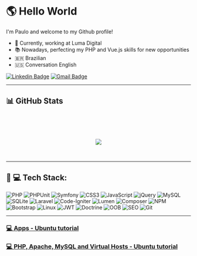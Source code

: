 <h1> 🌎 Hello World</h1>

<p>
    I'm Paulo and welcome to my Github profile!
</p>

<ul>
    <li>💪 Currently, working at Luma Digital</li>
    <li>📚 Nowadays, perfecting my PHP and Vue.js skills for new opportunities</li>
    <li>🇧🇷 Brazilian</li>
    <li>🇺🇸 Conversation English </li>
</ul>

[![Linkedin Badge](https://img.shields.io/badge/-Paulo%20Silva-blue?style=flat-square&logo=Linkedin&logoColor=white&link=https://www.linkedin.com/in/tgmarinho/)](https://www.linkedin.com/in/paulo-henrique-almeida-silva-9234171b3/) [![Gmail Badge](https://img.shields.io/badge/-pauloecomercial367@gmail.com-c14438?style=flat-square&logo=Gmail&logoColor=white&link=mailto:pauloecomercial367@gmail.com)](mailto:caio1525pereira@gmail.com)

<hr>

## 📊 GitHub Stats

<div align="center">
    <br>
<!-- <img height="180em" src="https://github-readme-stats.vercel.app/api/top-langs/?username=Paulo3678&layout=compact&langs_count=7&theme=monokai"/> -->
    <br><br>

![](https://github-readme-streak-stats.herokuapp.com/?user=paulo3678&theme=monokai&hide_border=false)<br/>
</div>
<br>

<hr>  

## 🧒 💻 Tech Stack:

![PHP](https://img.shields.io/badge/php-%23777BB4.svg?style=for-the-badge&logo=php&logoColor=white) ![PHPUnit](https://img.shields.io/badge/phpunit-%23777BB4.svg?style=for-the-badge&logo=test&logoColor=white) ![Symfony](https://img.shields.io/badge/symfony-%23000000.svg?style=for-the-badge&logo=symfony&logoColor=white) ![CSS3](https://img.shields.io/badge/css3-%231572B6.svg?style=for-the-badge&logo=css3&logoColor=white) ![JavaScript](https://img.shields.io/badge/javascript-%23323330.svg?style=for-the-badge&logo=javascript&logoColor=%23F7DF1E) ![jQuery](https://img.shields.io/badge/jquery-%230769AD.svg?style=for-the-badge&logo=jquery&logoColor=white) ![MySQL](https://img.shields.io/badge/mysql-%2300f.svg?style=for-the-badge&logo=mysql&logoColor=white) ![SQLite](https://img.shields.io/badge/sqlite-%2307405e.svg?style=for-the-badge&logo=sqlite&logoColor=white) ![Laravel](https://img.shields.io/badge/laravel-%23FF2D20.svg?style=for-the-badge&logo=laravel&logoColor=white) ![Code-Igniter](https://img.shields.io/badge/CodeIgniter-%23EF4223.svg?style=for-the-badge&logo=codeIgniter&logoColor=white) ![Lumen](https://img.shields.io/badge/Lumen-%23EF4223.svg?style=for-the-badge&logo=lumen&logoColor=white) ![Composer](https://img.shields.io/badge/composer-%23000000.svg?style=for-the-badge&logo=composer&logoColor=white) ![NPM](https://img.shields.io/badge/NPM-%23000000.svg?style=for-the-badge&logo=npm&logoColor=white) ![Bootstrap](https://img.shields.io/badge/bootstrap-%23563D7C.svg?style=for-the-badge&logo=bootstrap&logoColor=white) ![Linux](https://img.shields.io/badge/Linux-FCC624?style=for-the-badge&logo=linux&logoColor=black) ![JWT](https://img.shields.io/badge/JWT-black?style=for-the-badge&logo=JSON%20web%20tokens) ![Doctrine](https://img.shields.io/badge/doctrine-black?style=for-the-badge&logo=Doctrine%20web%20tokens) ![OOB](https://img.shields.io/badge/Orientacao%20A%20Objetos-black?style=for-the-badge&logo=Orientacao%20A%20Objetos%20web%20tokens) ![SEO](https://img.shields.io/badge/SEO-FCC624?style=for-the-badge&logo=seo&logoColor=black) ![Git](https://img.shields.io/badge/git-%23F05033.svg?style=for-the-badge&logo=git&logoColor=white)



</div>

<hr>

### <a href="https://github.com/Paulo3678/Ubuntu_Apps">💻 Apps - Ubuntu tutorial</a> 
### <a href="https://github.com/Paulo3678/Ubuntu_Config">💻 PHP, Apache, MySQL and Virtual Hosts - Ubuntu tutorial</a>
